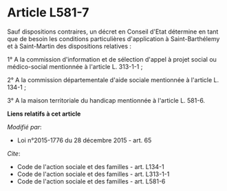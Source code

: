 # Article L581-7

Sauf dispositions contraires, un décret en Conseil d'Etat détermine en tant que de besoin les conditions particulières
d'application à Saint-Barthélemy et à Saint-Martin des dispositions relatives : 

1° A la commission d'information et de sélection d'appel à projet social ou médico-social mentionnée à l'article L.
313-1-1 ; 

2° A la commission départementale d'aide sociale mentionnée à l'article L. 134-1 ; 

3° A la maison territoriale du handicap mentionnée à l'article L. 581-6.

**Liens relatifs à cet article**

_Modifié par_:

  - Loi n°2015-1776 du 28 décembre 2015 - art. 65

_Cite_:

  - Code de l'action sociale et des familles - art. L134-1
  - Code de l'action sociale et des familles - art. L313-1-1
  - Code de l'action sociale et des familles - art. L581-6
